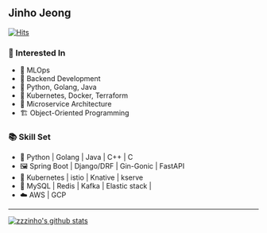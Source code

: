 ## Jinho Jeong
[![Hits](https://hits.seeyoufarm.com/api/count/incr/badge.svg?url=https%3A%2F%2Fgithub.com%2Fzzzinho&count_bg=%2379C83D&title_bg=%23555555&icon=&icon_color=%23E7E7E7&title=hits&edge_flat=false)](https://hits.seeyoufarm.com)

### 📒 Interested In
- 🧀 MLOps
- 🥑 Backend Development
- 🍉 Python, Golang, Java
- 🥕 Kubernetes, Docker, Terraform
- 🍓 Microservice Architecture
- 🏗 Object-Oriented Programming

### 📚 Skill Set
- 🎨 Python | Golang | Java | C++ | C
- 🖼 Spring Boot | Django/DRF | Gin-Gonic | FastAPI
- 🥐 Kubernetes | istio | Knative | kserve 
- 💾 MySQL | Redis | Kafka | Elastic stack | 
- ☁️ AWS | GCP 

---
[![zzzinho's github stats](https://github-readme-stats.vercel.app/api/top-langs/?username=zzzinho&show_icons=true&hide_border=true&title_color=004386&icon_color=004386&layout=compact)](https://github.com/zzzinho)
